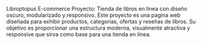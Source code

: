 Libroptopus E-commerce
Proyecto: Tienda de libros en linea con diseño oscuro, modularizado y responsivo.
Este proyecto es una pagina web diseñada para exhibir productos, categorias, ofertas y reseñas de libros. 
Su objetivo es proporcionar una estructura moderna, visualmente atractiva y responsive que sirva como base para una tienda en linea.
